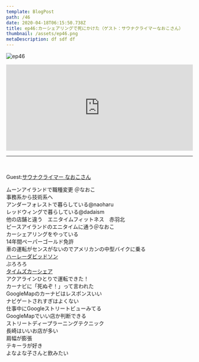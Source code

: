 ```yaml
---  
template: BlogPost  
path: /46  
date: 2020-04-18T06:15:50.738Z  
title: ep46:カーシェアリングで死にかけた（ゲスト：サウナクライマーなおこさん）
thumbnail: /assets/ep46.png
metaDescription: df sdf df  
---  
```

![ep46](/assets/ep46.png)  

<iframe src="https://open.spotify.com/embed/episode/1exKa2MJX6vgwCl5u7yTpy" width="100%" height="232" frameBorder="0" allowfullscreen="" allow="autoplay; clipboard-write; encrypted-media; fullscreen; picture-in-picture"></iframe>


</br>


***
  

  
</br>

Guest:[サウナクライマー なおこさん](https://twitter.com/hqW4hwLBS9TVl5)  


<p>ムーンアイランドで職種変更 ＠なおこ<br>事務系から技術系へ<br>アンダーフォレストで暮らしている@naoharu<br>レッドウィングで暮らしている@dadaism<br>他の店舗と違う　エニタイムフィットネス　赤羽北<br>ピースアイランドのエニタイムに通う＠なおこ<br>カーシェアリングをやっている<br>14年間ペーパーゴールド免許<br>車の運転がセンスがないのでアメリカンの中型バイクに乗る<br><a rel="noreferrer noopener" href="http://www.harley-davidson.com/jp/ja/index.html" target="_blank">ハーレーダビッドソン</a><br>ぶろろろ<br><a href="http://share.timescar.jp/">タイムズカーシェア</a><br>アクアラインひとりで運転できた！<br>カーナビに「死ぬぞ！」って言われた<br>GoogleMapのカーナビはレスポンスいい<br>ナビゲートされすぎはよくない<br>仕事中にGoogleストリートビューみてる<br>GoogleMapでいい店か判断できる<br>ストリートディープラーニングテクニック<br>長崎はいいお店が多い<br>肩幅が膨張<br>テキーラが好き<br>よなよな子さんと飲みたい</p>